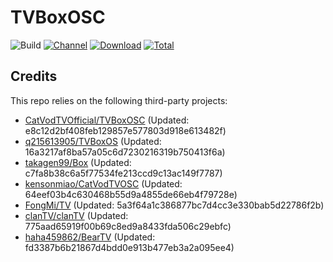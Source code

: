# TVBoxOSC

![Build](https://shields.io/github/workflow/status/o0HalfLife0o/TVBoxOSC/Test?logo=github&label=Build)
[![Channel](https://img.shields.io/badge/Follow-Telegram-blue.svg?logo=telegram)](https://t.me/TVBoxOSC)
[![Download](https://img.shields.io/github/v/release/o0HalfLife0o/TVBoxOSC?color=orange&logoColor=orange&label=Download&logo=DocuSign)](https://github.com/wen512/TVBoxOSC/releases/latest) 
[![Total](https://shields.io/github/downloads/wen512/TVBoxOSC/total?logo=Bookmeter&label=Counts&logoColor=yellow&color=yellow)](https://github.com/wen512/TVBoxOSC/releases)

## Credits
This repo relies on the following third-party projects:
- [CatVodTVOfficial/TVBoxOSC](https://github.com/CatVodTVOfficial/TVBoxOSC) (Updated: e8c12d2bf408feb129857e577803d918e613482f)
- [q215613905/TVBoxOS](https://github.com/q215613905/TVBoxOS) (Updated: 16a3217af8ba57a05c6d7230216319b750413f6a)
- [takagen99/Box](https://github.com/takagen99/Box) (Updated: c7fa8b38c6a5f77534fe213ccd9c13ac149f7787)
- [kensonmiao/CatVodTVOSC](https://github.com/kensonmiao/CatVodTVOSC) (Updated: 64eef03b4c630468b55d9a4855de66eb4f79728e)
- [FongMi/TV](https://github.com/FongMi/TV) (Updated: 5a3f64a1c386877bc7d4cc3e330bab5d22786f2b)
- [clanTV/clanTV](https://github.com/clanTV/clanTV) (Updated: 775aad65919f00b69c8ed9a8433fda506c29ebfc)
- [haha459862/BearTV](https://github.com/haha459862/BearTV) (Updated: fd3387b6b21867d4bdd0e913b477eb3a2a095ee4)
